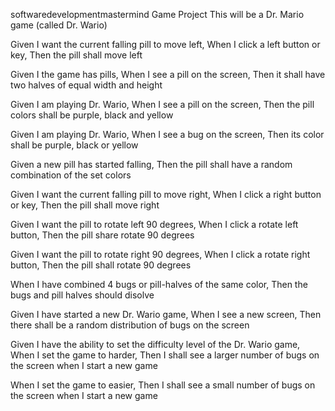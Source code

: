 
softwaredevelopmentmastermind Game Project
This will be a Dr. Mario game (called Dr. Wario)

Given I want the current falling pill to move left, When I click a left button or key, Then the pill shall move left

Given I the game has pills, When I see a pill on the screen, Then it shall have two halves of equal width and height

Given I am playing Dr. Wario, When I see a pill on the screen, Then the pill colors shall be purple, black and yellow

Given I am playing Dr. Wario, When I see a bug on the screen, Then its color shall be purple, black or yellow

Given a new pill has started falling, Then the pill shall have a random combination of the set colors

Given I want the current falling pill to move right, When I click a right button or key, Then the pill shall move right

Given I want the pill to rotate left 90 degrees, When I click a rotate left button, Then the pill share rotate 90 degrees

Given I want the pill to rotate right 90 degrees, When I click a rotate right button, Then the pill shall rotate 90 degrees

When I have combined 4 bugs or pill-halves of the same color, Then the bugs and pill halves should disolve

Given I have started a new Dr. Wario game, When I see a new screen, Then there shall be a random distribution of bugs on the screen

Given I have the ability to set the difficulty level of the Dr. Wario game, When I set the game to harder, Then I shall see a larger number of bugs on the screen when I start a new game

When I set the game to easier, Then I shall see a small number of bugs on the screen when I start a new game
